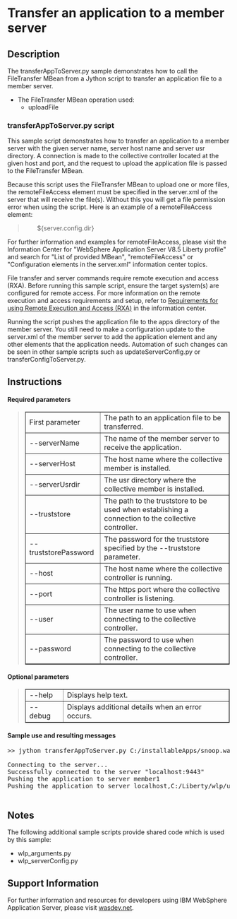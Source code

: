 # Transfer an application to a member server

## Description

The transferAppToServer.py sample demonstrates how to call the FileTransfer MBean from a Jython script to transfer an application file to a member server.

*   The FileTransfer MBean operation used:
    *   uploadFile

### transferAppToServer.py script

This sample script demonstrates how to transfer an application to a member server with the given server name, server host name and server usr directory. A connection is made to the collective controller located at the given host and port, and the request to upload the application file is passed to the FileTransfer MBean.

Because this script uses the FileTransfer MBean to upload one or more files, the remoteFileAccess element must be specified in the server.xml of the server that will receive the file(s). Without this you will get a file permission error when using the script. Here is an example of a remoteFileAccess element:

> <remoteFileAccess>  
>        <writeDir>${server.config.dir}</writeDir>  
> </remoteFileAccess>

For further information and examples for remoteFileAccess, please visit the Information Center for "WebSphere Application Server V8.5 Liberty profile" and search for "List of provided MBean", "remoteFileAccess" or "Configuration elements in the server.xml" information center topics.

File transfer and server commands require remote execution and access (RXA). Before running this sample script, ensure the target system(s) are configured for remote access. For more information on the remote execution and access requirements and setup, refer to [Requirements for using Remote Execution and Access (RXA)](http://www14.software.ibm.com/webapp/wsbroker/redirect?version=phil&product=was-nd-dist&topic=cins_cim_rxa_requirements) in the information center.

Running the script pushes the application file to the apps directory of the member server. You still need to make a configuration update to the server.xml of the member server to add the application element and any other elements that the application needs. Automation of such changes can be seen in other sample scripts such as updateServerConfig.py or transferConfigToServer.py.

## Instructions

#### Required parameters

> <table border="1" cellpadding="5">
> 
> <tbody>
> 
> <tr>
> 
> <td>First parameter</td>
> 
> <td>The path to an application file to be transferred.</td>
> 
> </tr>
> 
> <tr>
> 
> <td>--serverName</td>
> 
> <td>The name of the member server to receive the application.</td>
> 
> </tr>
> 
> <tr>
> 
> <td>--serverHost</td>
> 
> <td>The host name where the collective member is installed.</td>
> 
> </tr>
> 
> <tr>
> 
> <td>--serverUsrdir</td>
> 
> <td>The usr directory where the collective member is installed.</td>
> 
> </tr>
> 
> <tr>
> 
> <td>--truststore</td>
> 
> <td>The path to the truststore to be used when establishing a connection to the collective controller.</td>
> 
> </tr>
> 
> <tr>
> 
> <td>--truststorePassword</td>
> 
> <td>The password for the truststore specified by the --truststore parameter.</td>
> 
> </tr>
> 
> <tr>
> 
> <td>--host</td>
> 
> <td>The host name where the collective controller is running.</td>
> 
> </tr>
> 
> <tr>
> 
> <td>--port</td>
> 
> <td>The https port where the collective controller is listening.</td>
> 
> </tr>
> 
> <tr>
> 
> <td>--user</td>
> 
> <td>The user name to use when connecting to the collective controller.</td>
> 
> </tr>
> 
> <tr>
> 
> <td>--password</td>
> 
> <td>The password to use when connecting to the collective controller.</td>
> 
> </tr>
> 
> </tbody>
> 
> </table>

#### Optional parameters

> <table border="1" cellpadding="5">
> 
> <tbody>
> 
> <tr>
> 
> <td>--help</td>
> 
> <td>Displays help text.</td>
> 
> </tr>
> 
> <tr>
> 
> <td>--debug</td>
> 
> <td>Displays additional details when an error occurs.</td>
> 
> </tr>
> 
> </tbody>
> 
> </table>

#### Sample use and resulting messages

<pre class="code">>> jython transferAppToServer.py C:/installableApps/snoop.war --serverName=member1 --serverHost=host1 --serverUsrdir=c:/Liberty/usr --truststore=C:/Liberty/usr/servers/controller1/resources/security/trust.jks --truststorePassword=secret --host=localhost --port=9443 --user=admin --password=adminpwd

Connecting to the server...
Successfully connected to the server "localhost:9443"
Pushing the application to server member1
Pushing the application to server localhost,C:/Liberty/wlp/usr,member1
   </pre>

## Notes

The following additional sample scripts provide shared code which is used by this sample:

*   wlp_arguments.py
*   wlp_serverConfig.py


## Support Information

For further information and resources for developers using IBM WebSphere Application Server, please visit [wasdev.net](http://wasdev.net).
